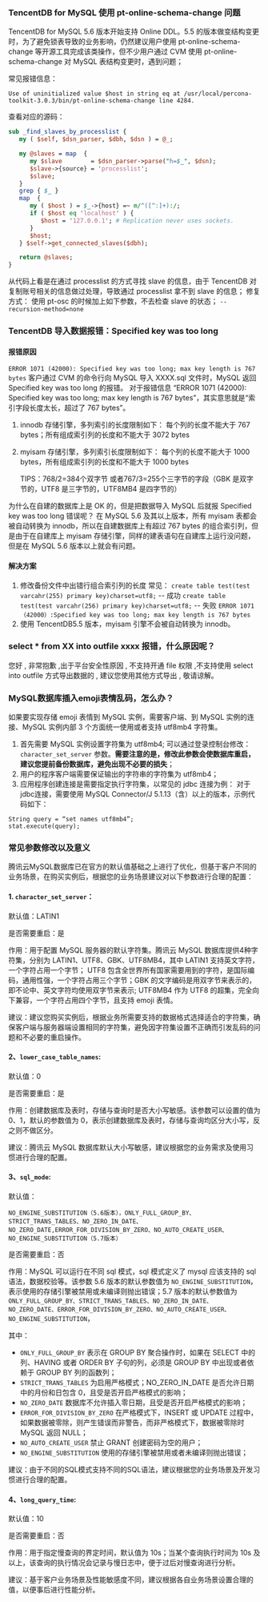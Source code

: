 ### TencentDB for MySQL 使用 pt-online-schema-change 问题
TencentDB for MySQL 5.6 版本开始支持 Online DDL。5.5 的版本做变结构变更时，为了避免锁表导致的业务影响，仍然建议用户使用 pt-online-schema-change 等开源工具完成该类操作，但不少用户通过 CVM 使用 pt-online-schema-change 对 MySQL 表结构变更时，遇到问题；

常见报错信息：

`Use of uninitialized value $host in string eq at /usr/local/percona-toolkit-3.0.3/bin/pt-online-schema-change line 4284.`

查看对应的源码：

``` perl
sub _find_slaves_by_processlist {
   my ( $self, $dsn_parser, $dbh, $dsn ) = @_;

   my @slaves = map  {
      my $slave        = $dsn_parser->parse("h=$_", $dsn);
      $slave->{source} = 'processlist';
      $slave;
   }
   grep { $_ }
   map  {
      my ( $host ) = $_->{host} =~ m/^([^:]+):/;
      if ( $host eq 'localhost' ) {
         $host = '127.0.0.1'; # Replication never uses sockets.
      }
      $host;
   } $self->get_connected_slaves($dbh);

   return @slaves;
}
```
从代码上看是在通过 processlist 的方式寻找 slave 的信息，由于 TencentDB 对复制账号相关的信息做过处理，导致通过  processlist 拿不到 slave 的信息；
修复方式：
使用 pt-osc 的时候加上如下参数，不去检查 slave 的状态；
    `--recursion-method=none`
 ### TencentDB 导入数据报错：Specified key was too long
 #### 报错原因
`ERROR 1071 (42000): Specified key was too long; max key length is 767 bytes`
客户通过 CVM 的命令行向 MySQL 导入 XXXX.sql 文件时，MySQL 返回 Specified key was too long 的报错。
对于报错信息 “ERROR 1071 (42000): Specified key was too long; max key length is 767 bytes”，其实意思就是“索引字段长度太长，超过了 767 bytes”。

1. innodb 存储引擎，多列索引的长度限制如下：
 每个列的长度不能大于 767 bytes；所有组成索引列的长度和不能大于 3072 bytes
2.  myisam 存储引擎，多列索引长度限制如下：
每个列的长度不能大于 1000 bytes，所有组成索引列的长度和不能大于 1000 bytes

	TIPS：768/2=384个双字节 或者767/3=255个三字节的字段（GBK 是双字节的，UTF8 是三字节的，UTF8MB4 是四字节的）

为什么在自建的数据库上是 OK 的，但是把数据导入 MySQL 后就报 Specified key was too long 错误呢？
在 MySQL 5.6 及其以上版本，所有 myisam 表都会被自动转换为 innodb，所以在自建数据库上有超过 767 bytes 的组合索引列，但是由于在自建库上 myisam 存储引擎，同样的建表语句在自建库上运行没问题，但是在 MySQL 5.6 版本以上就会有问题。

#### 解决方案
1. 修改备份文件中出错行组合索引列的长度
常见：
`create table test(test varcahr(255) primary key)charset=utf8;`
-- 成功
`create table test(test varcahr(256) primary key)charset=utf8;`
-- 失败
`ERROR 1071（42000）:Specified key was too long; max key length is 767 bytes`
2. 使用 TencentDB5.5 版本，myisam 引擎不会被自动转换为 innodb。

<span id = "outfile"></span>
### select * from XX into outfile xxxx 报错，什么原因呢？
您好 , 非常抱歉 ,出于平台安全性原因 , 不支持开通 file 权限 ,不支持使用 select into outfile 方式导出数据的 , 建议您使用其他方式导出 , 敬请谅解。

<span id = "emoji"></span>
### MySQL数据库插入emoji表情乱码，怎么办？

如果要实现存储 emoji 表情到 MySQL 实例，需要客户端、到 MySQL 实例的连接、MySQL 实例内部 3 个方面统一使用或者支持 utf8mb4 字符集。

1. 首先需要 MySQL 实例设置字符集为 utf8mb4; 可以通过登录控制台修改：```character_set_server``` 参数。**需要注意的是，修改此参数会使数据库重启，建议您提前备份数据库，避免出现不必要的损失**；
2. 用户的程序客户端需要保证输出的字符串的字符集为 utf8mb4； 
3. 应用程序创建连接是需要指定执行字符集，以常见的 jdbc 连接为例： 
对于jdbc连接，需要使用 MySQL Connector/J 5.1.13（含）以上的版本，示例代码如下： 
```
String query = “set names utf8mb4”; 
stat.execute(query);
```

<span id = "canshuxiugai"></span>
### 常见参数修改以及意义
腾讯云MySQL数据库已在官方的默认值基础之上进行了优化，但基于客户不同的业务场景，在购买实例后，根据您的业务场景建议对以下参数进行合理的配置：

#### 1. `character_set_server`：
默认值：LATIN1

是否需要重启：是

作用：用于配置 MySQL 服务器的默认字符集。腾讯云 MySQL 数据库提供4种字符集，分别为 LATIN1、UTF8、GBK、UTF8MB4，其中 LATIN1 支持英文字符，一个字符占用一个字节；
UTF8 包含全世界所有国家需要用到的字符，是国际编码，通用性强，一个字符占用三个字节；GBK 的文字编码是用双字节来表示的，即不论中、英文字符均使用双字节来表示;
UTF8MB4 作为 UTF8 的超集，完全向下兼容，一个字符占用四个字节，且支持 emoji 表情。

建议：建议您购买实例后，根据业务所需要支持的数据格式选择适合的字符集，确保客户端与服务器端设置相同的字符集，避免因字符集设置不正确而引发乱码的问题和不必要的重启操作。

#### 2、`lower_case_table_names`:
默认值：0

是否需要重启：是

作用：创建数据库及表时，存储与查询时是否大小写敏感。该参数可以设置的值为 0、1，默认的参数值为 0，表示创建数据库及表时，存储与查询均区分大小写，反之则不做区分。

建议：腾讯云 MySQL 数据库默认大小写敏感，建议根据您的业务需求及使用习惯进行合理的配置。

#### 3、`sql_mode`:
默认值：
```
NO_ENGINE_SUBSTITUTION（5.6版本），ONLY_FULL_GROUP_BY、STRICT_TRANS_TABLES、NO_ZERO_IN_DATE、NO_ZERO_DATE,ERROR_FOR_DIVISION_BY_ZERO、NO_AUTO_CREATE_USER、NO_ENGINE_SUBSTITUTION（5.7版本）
```

是否需要重启：否

作用：MySQL 可以运行在不同 sql 模式，sql 模式定义了 mysql 应该支持的 sql 语法，数据校验等。该参数 5.6 版本的默认参数值为 `NO_ENGINE_SUBSTITUTION`，
表示使用的存储引擎被禁用或未编译则抛出错误；5.7 版本的默认参数值为 `ONLY_FULL_GROUP_BY、STRICT_TRANS_TABLES、NO_ZERO_IN_DATE、NO_ZERO_DATE、ERROR_FOR_DIVISION_BY_ZERO、NO_AUTO_CREATE_USER、NO_ENGINE_SUBSTITUTION`，

其中：
- `ONLY_FULL_GROUP_BY` 表示在 GROUP BY 聚合操作时，如果在 SELECT 中的列、HAVING 或者 ORDER BY 子句的列，必须是 GROUP BY 中出现或者依赖于 GROUP BY 列的函数列；
- `STRICT_TRANS_TABLES` 为启用严格模式；NO_ZERO_IN_DATE 是否允许日期中的月份和日包含 0，且受是否开启严格模式的影响；
- `NO_ZERO_DATE` 数据库不允许插入零日期，且受是否开启严格模式的影响；
- `ERROR_FOR_DIVISION_BY_ZERO` 在严格模式下，INSERT 或 UPDATE 过程中，如果数据被零除，则产生错误而非警告，而非严格模式下，数据被零除时 MySQL 返回 NULL；
- `NO_AUTO_CREATE_USER` 禁止 GRANT 创建密码为空的用户；
- `NO_ENGINE_SUBSTITUTION` 使用的存储引擎被禁用或者未编译则抛出错误；

建议：由于不同的SQL模式支持不同的SQL语法，建议根据您的业务场景及开发习惯进行合理的配置。

#### 4、`long_query_time`:
默认值：10

是否需要重启：否

作用：用于指定慢查询的界定时间，默认值为 10s；当某个查询执行时间为 10s 及以上，该查询的执行情况会记录与慢日志中，便于过后对慢查询进行分析。

建议：基于客户业务场景及性能敏感度不同，建议根据各自业务场景设置合理的值，以便事后进行性能分析。

